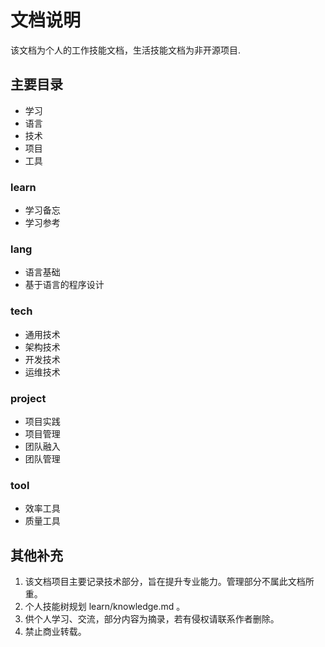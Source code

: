 # 文档说明

该文档为个人的工作技能文档，生活技能文档为非开源项目.

## 主要目录

- 学习
- 语言
- 技术
- 项目
- 工具

### learn

- 学习备忘
- 学习参考

### lang

- 语言基础
- 基于语言的程序设计

### tech

- 通用技术
- 架构技术
- 开发技术
- 运维技术

### project

- 项目实践
- 项目管理
- 团队融入
- 团队管理

### tool

- 效率工具
- 质量工具

## 其他补充

1. 该文档项目主要记录技术部分，旨在提升专业能力。管理部分不属此文档所重。
2. 个人技能树规划 learn/knowledge.md 。
3. 供个人学习、交流，部分内容为摘录，若有侵权请联系作者删除。
4. 禁止商业转载。
